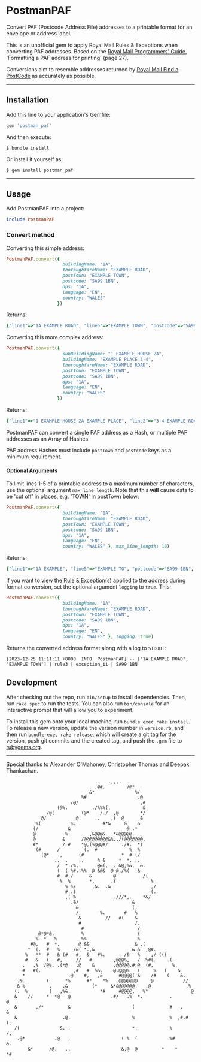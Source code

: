 # PostmanPAF

Convert PAF (Postcode Address File) addresses to a printable format for an envelope or address label.

This is an unofficial gem to apply Royal Mail Rules & Exceptions when converting PAF addresses. 
Based on the [Royal Mail Programmers' Guide](https://www.poweredbypaf.com/wp-content/uploads/2017/07/Latest-Programmers_guide_Edition-7-Version-6.pdf), 'Formatting a PAF address for printing' (page 27).

Conversions aim to resemble addresses returned by [Royal Mail Find a PostCode](https://www.royalmail.com/find-a-postcode) as accurately as possible.

---
## Installation

Add this line to your application's Gemfile:

```ruby
gem 'postman_paf'
```

And then execute:

    $ bundle install

Or install it yourself as:

    $ gem install postman_paf

--- 
## Usage

Add PostmanPAF into a project:

```ruby
include PostmanPAF
```

### Convert method

Converting this simple address:

```ruby
PostmanPAF.convert({
                     buildingName: "1A",
                     thoroughfareName: "EXAMPLE ROAD",
                     postTown: "EXAMPLE TOWN",
                     postcode: "SA99 1BN",
                     dps: "1A",
                     language: "EN",
                     country: "WALES" 
                   })
```

Returns:
```ruby
{"line1"=>"1A EXAMPLE ROAD", "line5"=>"EXAMPLE TOWN", "postcode"=>"SA99 1BN", "country"=>"WALES", "language"=>"EN", "dps"=>"1A"}
```

Converting this more complex address:
```ruby
PostmanPAF.convert({
                     subBuildingName: "1 EXAMPLE HOUSE 2A",
                     buildingName: "EXAMPLE PLACE 3-4",
                     thoroughfareName: "EXAMPLE ROAD",
                     postTown: "EXAMPLE TOWN",
                     postcode: "SA99 1BN",
                     dps: "1A",
                     language: "EN",
                     country: "WALES" 
                   })
```

Returns:
```ruby
{"line1"=>"1 EXAMPLE HOUSE 2A EXAMPLE PLACE", "line2"=>"3-4 EXAMPLE ROAD", "line5"=>"EXAMPLE TOWN", "postcode"=>"SA99 1BN", "country"=>"WALES", "language"=>"EN", "dps"=>"1A"}
```

PostmanPAF can convert a single PAF address as a Hash, or multiple PAF addresses as an Array of Hashes.

PAF address Hashes must include `postTown` and `postcode` keys as a minimum requirement. 

#### Optional Arguments

To limit lines 1-5 of a printable address to a maximum number of characters, use the optional argument `max_line_length`. Note that this **will** cause data to be 'cut off' in places, e.g. 'TOWN' in postTown below:

```ruby
PostmanPAF.convert({
                     buildingName: "1A",
                     thoroughfareName: "EXAMPLE ROAD",
                     postTown: "EXAMPLE TOWN",
                     postcode: "SA99 1BN",
                     dps: "1A",
                     language: "EN",
                     country: "WALES" }, max_line_length: 10)
```
Returns:
```ruby
{"line1"=>"1A EXAMPLE", "line5"=>"EXAMPLE TO", "postcode"=>"SA99 1BN", "country"=>"WALES", "language"=>"EN", "dps"=>"1A"}
```

If you want to view the  Rule & Exception(s) applied to the address during format conversion, set the optional argument `logging` to `true`. This:

```ruby
PostmanPAF.convert({
                     buildingName: "1A",
                     thoroughfareName: "EXAMPLE ROAD",
                     postTown: "EXAMPLE TOWN",
                     postcode: "SA99 1BN",
                     dps: "1A",
                     language: "EN",
                     country: "WALES" }, logging: true)
```

Returns the converted address format along with a log to `STDOUT`:

```shell
[2023-12-25 11:11:11 +0000  INFO  PostmanPAF] -- ["1A EXAMPLE ROAD", "EXAMPLE TOWN"] | rule3 | exception_ii | SA99 1BN
```

## Development

After checking out the repo, run `bin/setup` to install dependencies. Then, run `rake spec` to run the tests. You can also run `bin/console` for an interactive prompt that will allow you to experiment.

To install this gem onto your local machine, run `bundle exec rake install`. To release a new version, update the version number in `version.rb`, and then run `bundle exec rake release`, which will create a git tag for the version, push git commits and the created tag, and push the `.gem` file to [rubygems.org](https://rubygems.org).

---

Special thanks to Alexander O'Mahoney, Christopher Thomas and Deepak Thankachan.

                                          .,,,.                                             
                                     ,@#.        /@*                                        
                                   &*               %/                                      
                                %#                   .@                                     
                            /@/                       ,#                                    
                       (@%.         ./%%%(,            &                                    
                   /@(          (@*    /./. ,@        */                                    
                 @/           @,     ..    ,(  @      &                                     
               %(           %.          #*&     &    &                                      
              (/           &                     @ .*                                       
              @           %        ,&@@@&   *&@@@@@.                                        
              @          &      /@@@@@@@@@&%.,/(@@@@@@@.                                    
              #*         / #    *@,(%@@@#/     ./#.  *(                                     
               (#      /         (.  #            %  %                                      
                 (@*   .,      (#             .*  # (/                                      
                      .,  .    ,,     % &     *  *, ,,                                      
                       /  *./%,.     .@&(,  . &@,%&,  &.                                    
                       (  ( %#..%%  @ &@&  @ @./%(   &                                    
                       #  # /      &        @          /(                                   
                        %  %       *.      .(             %                                 
                          % %/      ,&.  .&               ,/                                
                          # .(                            (.                                
                          ,( %              .///*,.    *&/                                  
                            .&/                    &                                        
                              &                    (,                                       
                              /,       %.       #   %                                       
                               &         //   #(    &                                       
                               #                    /.                                      
                                #                    /                                      
                @*@*&.          %                    (                                      
               %  *  .%         %%                  .%                                      
             #@,   #  *,       @ &&                 & .(                                    
            *  (.  #   %     /&( *.,&              &.&  ,@#.                                
           %   **  #   & (#   #,  &   #%.       /&   %    ,/ (((                            
           #   &   (   #,     //   #       .,@@@&,   / .%#(.    .(                          
          ,   .%  /@%, .(*@   .@    &       ,@@@@@.#.@  (#,       %.                        
          #   #(.            ,#   #  %&.    @.@@@%   (     %   (    &                       
          *                .@    #,   ,&      #@@@@( &    /#    (    &.                     
        .&.        (      *%      #*    *%   .@@@@@@@     @           //                    
        & %         ,    .&         (*     &*&@@@@@@,   .@             ,%                   
       (.  %        (   ,%&.           *#     #@@@@,   %*                @                  
       &    //     *  *@   @               .#/   .%  *.          .        @                 
       &       ,/*         &                       (             #   .     &                
       &                 .@,                       %             %  ,#.#   (.               
       /(               &. ,                       *.            %         /,               
        .@*           .@   ,                   ( %  (            %#        &.               
            &*      /@.   ..                   &,@  @         *    *      *# 